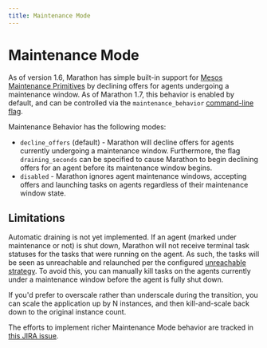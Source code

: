```yaml
---
title: Maintenance Mode
---
```


# Maintenance Mode

As of version 1.6, Marathon has simple built-in support for [Mesos Maintenance Primitives](http://mesos.apache.org/documentation/latest/maintenance/) by declining offers for agents undergoing a maintenance window. As of Marathon 1.7, this behavior is enabled by default, and can be controlled via the `maintenance_behavior` [command-line flag](./command-line-flags.html).

Maintenance Behavior has the following modes:

- `decline_offers` (default) - Marathon will decline offers for agents currently undergoing a maintenance window. Furthermore, the flag `draining_seconds` can be specified to cause Marathon to begin declining offers for an agent before its maintenance window begins.
- `disabled` - Marathon ignores agent maintenance windows, accepting offers and launching tasks on agents regardless of their maintenance window state.

## Limitations

Automatic draining is not yet implemented. If an agent (marked under maintenance or not) is shut down, Marathon will not receive terminal task statuses for the tasks that were running on the agent. As such, the tasks will be seen as unreachable and relaunched per the configured [unreachable strategy](./unreachable.html). To avoid this, you can manually kill tasks on the agents currently under a maintenance window before the agent is fully shut down.

If you'd prefer to overscale rather than underscale during the transition, you can scale the application up by N instances, and then kill-and-scale back down to the original instance count.

The efforts to implement richer Maintenance Mode behavior are tracked in [this JIRA issue](https://jira.mesosphere.com/browse/MARATHON-3216).
